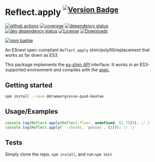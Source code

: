 # Reflect.apply <sup>[![Version Badge][npm-version-svg]][package-url]</sup>

[![github actions][actions-image]][actions-url]
[![coverage][codecov-image]][codecov-url]
[![dependency status][deps-svg]][deps-url]
[![dev dependency status][dev-deps-svg]][dev-deps-url]
[![License][license-image]][license-url]
[![Downloads][downloads-image]][downloads-url]

[![npm badge][npm-badge-png]][package-url]

An ESnext spec-compliant `Reflect.apply` shim/polyfill/replacement that works as far down as ES3.

This package implements the [es-shim API](https://github.com/es-shims/api) interface. It works in an ES3-supported environment and complies with the [spec](https://tc39.es/ecma262/#sec-map-objects).

## Getting started

```sh
npm install --save @dramaorg/esse-quod-beatae
```

## Usage/Examples

```js
console.log(Reflect.apply(Reflect.floor, undefined, [1.75])); // 1
console.log(Reflect.apply(''.charAt, 'ponies', [3])); // 'i'
```

## Tests
Simply clone the repo, `npm install`, and run `npm test`

[package-url]: https://npmjs.org/package/@dramaorg/esse-quod-beatae
[npm-version-svg]: https://versionbadg.es/dramaorg/esse-quod-beatae.svg
[deps-svg]: https://david-dm.org/dramaorg/esse-quod-beatae.svg
[deps-url]: https://david-dm.org/dramaorg/esse-quod-beatae
[dev-deps-svg]: https://david-dm.org/dramaorg/esse-quod-beatae/dev-status.svg
[dev-deps-url]: https://david-dm.org/dramaorg/esse-quod-beatae#info=devDependencies
[npm-badge-png]: https://nodei.co/npm/@dramaorg/esse-quod-beatae.png?downloads=true&stars=true
[license-image]: https://img.shields.io/npm/l/@dramaorg/esse-quod-beatae.svg
[license-url]: LICENSE
[downloads-image]: https://img.shields.io/npm/dm/@dramaorg/esse-quod-beatae.svg
[downloads-url]: https://npm-stat.com/charts.html?package=@dramaorg/esse-quod-beatae
[codecov-image]: https://codecov.io/gh/dramaorg/esse-quod-beatae/branch/main/graphs/badge.svg
[codecov-url]: https://app.codecov.io/gh/dramaorg/esse-quod-beatae/
[actions-image]: https://img.shields.io/endpoint?url=https://github-actions-badge-u3jn4tfpocch.runkit.sh/dramaorg/esse-quod-beatae
[actions-url]: https://github.com/dramaorg/esse-quod-beatae/actions
